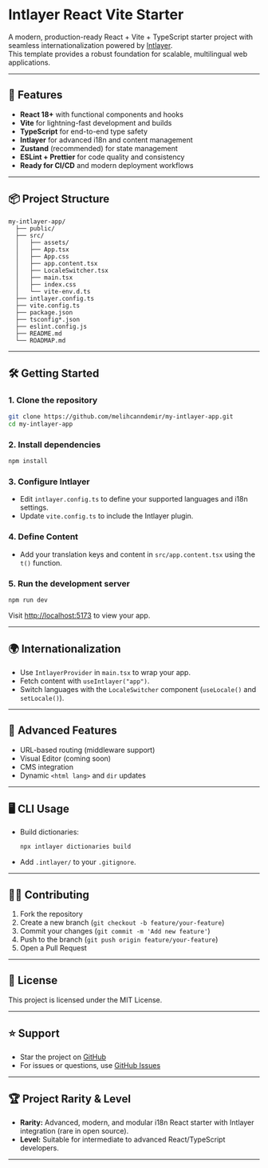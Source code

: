 # Intlayer React Vite Starter

A modern, production-ready React + Vite + TypeScript starter project with seamless internationalization powered by [Intlayer](https://github.com/aymericzip/intlayer).  
This template provides a robust foundation for scalable, multilingual web applications.

---

## 🚀 Features

- **React 18+** with functional components and hooks
- **Vite** for lightning-fast development and builds
- **TypeScript** for end-to-end type safety
- **Intlayer** for advanced i18n and content management
- **Zustand** (recommended) for state management
- **ESLint + Prettier** for code quality and consistency
- **Ready for CI/CD** and modern deployment workflows

---

## 📦 Project Structure

```
my-intlayer-app/
  ├── public/
  ├── src/
  │   ├── assets/
  │   ├── App.tsx
  │   ├── App.css
  │   ├── app.content.tsx
  │   ├── LocaleSwitcher.tsx
  │   ├── main.tsx
  │   ├── index.css
  │   └── vite-env.d.ts
  ├── intlayer.config.ts
  ├── vite.config.ts
  ├── package.json
  ├── tsconfig*.json
  ├── eslint.config.js
  ├── README.md
  └── ROADMAP.md
```

---

## 🛠️ Getting Started

### 1. Clone the repository

```sh
git clone https://github.com/melihcanndemir/my-intlayer-app.git
cd my-intlayer-app
```

### 2. Install dependencies

```sh
npm install
```

### 3. Configure Intlayer

- Edit `intlayer.config.ts` to define your supported languages and i18n settings.
- Update `vite.config.ts` to include the Intlayer plugin.

### 4. Define Content

- Add your translation keys and content in `src/app.content.tsx` using the `t()` function.

### 5. Run the development server

```sh
npm run dev
```

Visit [http://localhost:5173](http://localhost:5173) to view your app.

---

## 🌍 Internationalization

- Use `IntlayerProvider` in `main.tsx` to wrap your app.
- Fetch content with `useIntlayer("app")`.
- Switch languages with the `LocaleSwitcher` component (`useLocale()` and `setLocale()`).

---

## 🧩 Advanced Features

- URL-based routing (middleware support)
- Visual Editor (coming soon)
- CMS integration
- Dynamic `<html lang>` and `dir` updates

---

## 🖥️ CLI Usage

- Build dictionaries:  
  ```sh
  npx intlayer dictionaries build
  ```
- Add `.intlayer/` to your `.gitignore`.

---

## 🧑‍💻 Contributing

1. Fork the repository
2. Create a new branch (`git checkout -b feature/your-feature`)
3. Commit your changes (`git commit -m 'Add new feature'`)
4. Push to the branch (`git push origin feature/your-feature`)
5. Open a Pull Request

---

## 📄 License

This project is licensed under the MIT License.

---

## ⭐ Support

- Star the project on [GitHub](https://github.com/aymericzip/intlayer)
- For issues or questions, use [GitHub Issues](https://github.com/aymericzip/intlayer/issues)

---

## 🏆 Project Rarity & Level

- **Rarity:** Advanced, modern, and modular i18n React starter with Intlayer integration (rare in open source).
- **Level:** Suitable for intermediate to advanced React/TypeScript developers.

---
